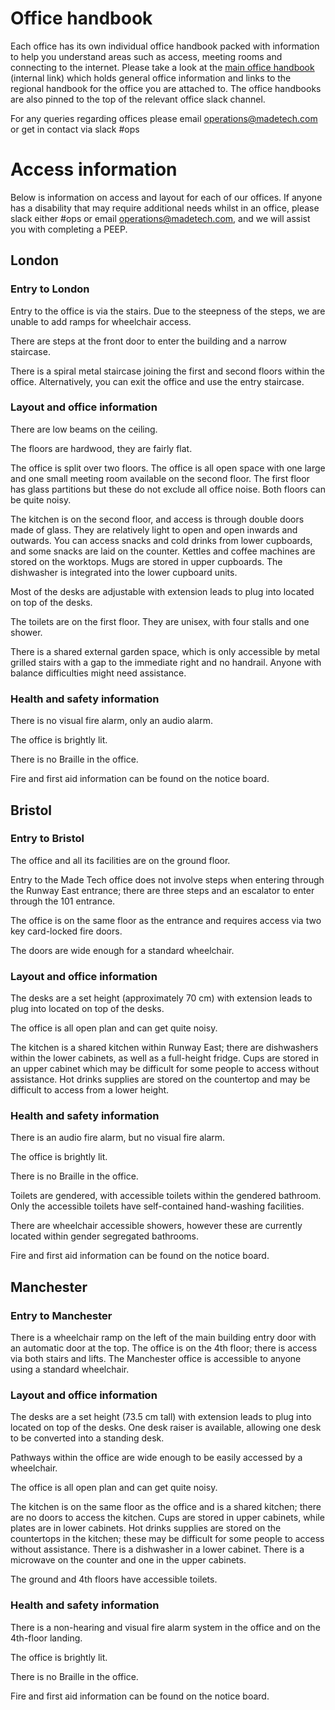 # Office handbook

Each office has its own individual office handbook packed with information to help you understand areas such as 
access, meeting rooms and connecting to the internet.
Please take a look at the [main office handbook](https://docs.google.com/document/d/1trOGW8mUDmMhDLLJxZwi194WkA6liFk1j0wiAu27C3Q/edit) 
(internal link) which holds general office information and links to the regional handbook for the office you are attached to. The office handbooks are also pinned to the top of the relevant office slack channel.

For any queries regarding offices please email [operations@madetech.com](mailto:operations@madetech.com) or get in contact via slack #ops

# Access information

Below is information on access and layout for each of our offices. If anyone has a disability that may require additional needs whilst in an office, please slack either #ops or email [operations@madetech.com](mailto:operations@madetech.com), and we will assist you with completing a PEEP.

## London 

### Entry to London 

Entry to the office is via the stairs. Due to the steepness of the steps, we are unable to add ramps for wheelchair access. 

There are steps at the front door to enter the building and a narrow staircase. 

There is a spiral metal staircase joining the first and second floors within the office.  Alternatively, you can exit the office and use the entry staircase.

### Layout and office information 

There are low beams on the ceiling.

The floors are hardwood, they are fairly flat. 

The office is split over two floors. The office is all open space with one large and one small meeting room available on the second floor. The first floor has glass partitions but these do not exclude all office noise. Both floors can be quite noisy.

The kitchen is on the second floor, and access is through double doors made of glass. They are relatively light to open and open inwards and outwards. You can access snacks and cold drinks from lower cupboards, and some snacks are laid on the counter. Kettles and coffee machines are stored on the worktops. Mugs are stored in upper cupboards. The dishwasher is integrated into the lower cupboard units.

Most of the desks are adjustable with extension leads to plug into located on top of the desks.

The toilets are on the first floor. They are unisex, with four stalls and one shower.

There is a shared external garden space, which is only accessible by metal grilled stairs with a gap to the immediate right and no handrail. Anyone with balance difficulties might need assistance.

### Health and safety information
There is no visual fire alarm, only an audio alarm.

The office is brightly lit.

There is no Braille in the office.

Fire and first aid information can be found on the notice board.

## Bristol 

### Entry to Bristol

The office and all its facilities are on the ground floor.
 
Entry to the Made Tech office does not involve steps when entering through the Runway East entrance; there are three steps and an escalator to enter through the 101 entrance.
 
The office is on the same floor as the entrance and requires access via two key card-locked fire doors.
 
The doors are wide enough for a standard wheelchair.
 
### Layout and office information 
 
The desks are a set height (approximately 70 cm) with extension leads to plug into located on top of the desks.

The office is all open plan and can get quite noisy.
 
The kitchen is a shared kitchen within Runway East; there are dishwashers within the lower cabinets, as well as a full-height fridge. Cups are stored in an upper cabinet which may be difficult for some people to access without assistance. Hot drinks supplies are stored on the countertop and may be difficult to access from a lower height.


### Health and safety information 
 
There is an audio fire alarm, but no visual fire alarm.
 
The office is brightly lit.
 
There is no Braille in the office.
 
Toilets are gendered, with accessible toilets within the gendered bathroom. Only the accessible toilets have self-contained hand-washing facilities.

There are wheelchair accessible showers, however these are currently located within gender segregated bathrooms.
 
Fire and first aid information can be found on the notice board.

## Manchester 

### Entry to Manchester 

There is a wheelchair ramp on the left of the main building entry door with an automatic door at the top. The office is on the 4th floor; there is access via both stairs and lifts. The Manchester office is accessible to anyone using a standard wheelchair. 

 
### Layout and office information 

The desks are a set height (73.5 cm tall) with extension leads to plug into located on top of the desks. One desk raiser is available, allowing one desk to be converted into a standing desk.

Pathways within the office are wide enough to be easily accessed by a wheelchair.

The office is all open plan and can get quite noisy.

The kitchen is on the same floor as the office and is a shared kitchen; there are no doors to access the kitchen. Cups are stored in upper cabinets, while plates are in lower cabinets. Hot drinks supplies are stored on the countertops in the kitchen; these may be difficult for some people to access without assistance. There is a dishwasher in a lower cabinet. There is a microwave on the counter and one in the upper cabinets.

The ground and 4th floors have accessible toilets.

 
### Health and safety information
There is a non-hearing and visual fire alarm system in the office and on the 4th-floor landing.

The office is brightly lit.

There is no Braille in the office.

Fire and first aid information can be found on the notice board.



